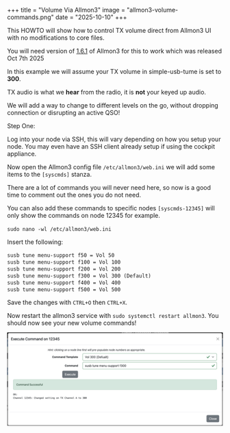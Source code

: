 +++
title = "Volume Via Allmon3"
image = "allmon3-volume-commands.png"
date = "2025-10-10"
+++

This HOWTO will show how to control TX volume direct from Allmon3 UI with no modifications to core files.

<!--more-->

You will need version of [1.6.1](https://github.com/AllStarLink/Allmon3/releases/tag/1.6.1-1) of Allmon3 for this to work which was released Oct 7th 2025

In this example we will assume your TX volume in simple-usb-tume is set to **300**.

TX audio is what we **hear** from the radio, it is **not** your keyed up audio.

We will add a way to change to different levels on the go, without dropping connection or disrupting an active QSO!

Step One:

Log into your node via SSH, this will vary depending on how you setup your node. You may even have an SSH client already setup if using the cockpit appliance.

Now open the Allmon3 config file `/etc/allmon3/web.ini` we will add some items to the `[syscmds]` stanza.

There are a lot of commands you will never need here, so now is a good time to comment out the ones you do not need.

You can also add these commands to specific nodes `[syscmds-12345]` will only show the commands on node 12345 for example.

`sudo nano -wl /etc/allmon3/web.ini`

Insert the following:

```
susb tune menu-support f50 = Vol 50
susb tune menu-support f100 = Vol 100
susb tune menu-support f200 = Vol 200
susb tune menu-support f300 = Vol 300 (Default)
susb tune menu-support f400 = Vol 400
susb tune menu-support f500 = Vol 500
```
Save the changes with `CTRL+O` then `CTRL+X`.

Now restart the allmon3 service with `sudo systemctl restart allmon3`. You should now see your new volume commands!

![allmon3-volume-commands](allmon3-volume-commands.png)

